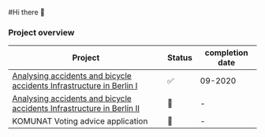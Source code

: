#Hi there 👋 


### Project overview

|Project       |Status |completion date|
|------        |------ |-------------- |
|[Analysing accidents and bicycle accidents Infrastructure in Berlin I](https://github.com/CorrelAid/xberlin)|✅ | 09-2020|
| [Analysing accidents and bicycle accidents Infrastructure in Berlin II](https://github.com/anneumann1/berlinbike)|🚧| -|
| KOMUNAT Voting advice application|🚧| -|

<!--
**anneumann1/anneumann1** is a ✨ _special_ ✨ repository because its `README.md` (this file) appears on your GitHub profile.



#Here are some ideas to get you started:

# 🔭 I’m currently working on ...
# 🌱 I’m currently learning ...
# 👯 I’m looking to collaborate on ...
# 🤔 I’m looking for help with ...
# 💬 Ask me about ...
# 📫 How to reach me: ...
# 😄 Pronouns: ...
# ⚡ Fun fact: ...

